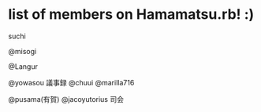 # list of members on Hamamatsu.rb! :)
suchi

@misogi

@Langur

@yowasou 議事録
@chuui 
@marilla716

@pusama(有賀)
@jacoyutorius 司会
